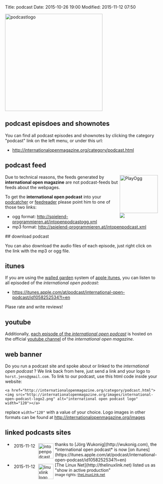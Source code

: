 Title: podcast
Date: 2015-10-26 19:00
Modified: 2015-11-12 07:50

<img src="/images/international-open-podcast-logo2.png" alt="podcastlogo" width="320">

## podcast episdoes and shownotes

You can find all podcast episodes and shownotes by clicking the category "podcast" link on the left menu, or under this url:

  * http://internationalopenmagazine.org/category/podcast.html

## podcast feed

<div style="float:right; margin: 2px;"><a href="http://playogg.org"><img title="I support PlayOgg!" src="http://static.fsf.org/playogg/play_ogg_medium.png" width="125" alt="PlayOgg"/></a><br><a href="http://gpodder.net/subscribe?url=http://spielend-programmieren.at/intopenpodcast.xml"><img src="http://gpodder.net/media/author_subscribe.png" /></a></div>

Due to technical reasons, the feeds generated by **international open 
magazine** are not podcast-feeds but feeds about the webpages. 

To get the **international open podcast** into your 
[podcatcher](https://en.wikipedia.org/wiki/List_of_podcatchers) or 
[feedreader](https://en.wikipedia.org/wiki/News_aggregator) please 
point him to one of those two links:

  * ogg format: 
  <http://spielend-programmieren.at/intopenpodcastogg.xml>
  * mp3 format: <http://spielend-programmieren.at/intopenpodcast.xml> 

<div style="clear:both;"></div>
## download podcast
  
You can also download the audio files of each episode, just right click on the link with the mp3 or ogg file.

## itunes

If you are using the [walled garden](https://en.wikipedia.org/wiki/Closed_platform) system of [apple itunes](https://itunes.apple.com/at/podcast/international-open-podcast/id1058252534?l=en), you can listen to all episoded of the *international open podcast*:
 
  * <https://itunes.apple.com/at/podcast/international-open-podcast/id1058252534?l=en>
  
Plase rate and write reviews! 


## youtube

Additionally, [each episode of the *international open podcast*](https://www.youtube.com/playlist?list=PLOSXeb_7VZwkAxcidRlZfPabzaVGFhoui) is hosted on the official [youtube channel](https://www.youtube.com/channel/UC9DpDUfgPBmYroK1mdWq3Ow/feed?view_as=public) of the *international open magazine*. 
  
## web banner

Do you run a podcast site and spoke about or linked to the *international open podcast* ? We link back from here, just send a link and your logo to `horst.jens@gmail.com`. To link to our podcast, use this html code inside your website:

    <a href="http://internationalopenmagazine.org/category/podcast.html"><img src="http://internationalopenmagazine.org/images/international-open-podcast-logo2.png" alt="international open podcast logo" width="120"></a>
    
replace `width="120"` with a value of your choice. Logo images in other formats can be found at <http://internationalopenmagazine.org/images>

## linked podcasts sites

  * <div style="float:left; margin:5px;">2015-11-12</div><div style="float: left; margin: 5px;"><a href="https://itunes.apple.com/at/podcast/international-open-podcast/id1058252534?l=en"><img src="/images/international-open-podcast-logo2.png" height="50" alt="intopenpodcast logo"></a></div> thanks to [Jörg Wukonig](http://wukonig.com), the *international open podcast* is now [on itunes](https://itunes.apple.com/at/podcast/international-open-podcast/id1058252534?l=en)<div style="clear:both;"></div>

  
  * <div style="float:left; margin:5px;">2015-11-12</div><div style="float: left; margin: 5px;"><a href="http://thelinuxlink.net"><img src="http://www.thelinuxlink.net/images/world_penguin_grad_lbolt.png" alt="linuxlink logo" height="50"></a><br></div> [The Linux Net](http://thelinuxlink.net) listed us as "show in active production" <br> <small>image rights: <a href="http://thelinuxlink.net">theLinuxLink.net</a></small><div style="clear:both;"></div>
  
